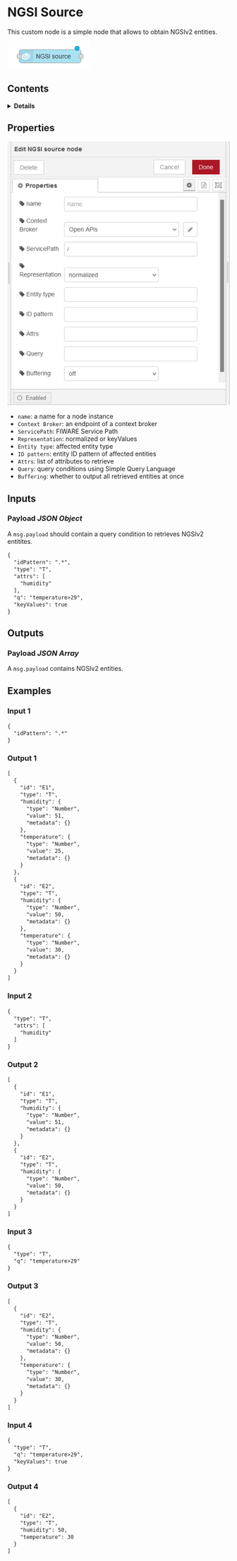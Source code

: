 # NGSI Source

This custom node is a simple node that allows to obtain NGSIv2 entities.

![](https://raw.githubusercontent.com/lets-fiware/node-red-contrib-letsfiware-NGSI/gh-pages/images/source-01.png)

## Contents

<details>
<summary><strong>Details</strong></summary>

-   [Properties](#properties)
-   [Inputs](#inputs)
-   [Outputs](#outputs)
-   [Examples](#examples)

</details>

## Properties

![](https://raw.githubusercontent.com/lets-fiware/node-red-contrib-letsfiware-NGSI/gh-pages/images/source-02.png)

-   `name`: a name for a node instance
-   `Context Broker`: an endpoint of a context broker
-   `ServicePath`: FIWARE Service Path
-   `Representation`: normalized or keyValues
-   `Entity type`: affected entity type
-   `ID pattern`: entity ID pattern of affected entities
-   `Attrs`: list of attributes to retrieve
-   `Query`: query conditions using Simple Query Language
-   `Buffering`: whether to output all retrieved entities at once

## Inputs

### Payload  *JSON Object*

A `msg.payload` should contain a query condition to retrieves NGSIv2 entitites.

```
{
  "idPattern": ".*",
  "type": "T",
  "attrs": [
    "humidity"
  ],
  "q": "temperature>29",
  "keyValues": true
}
```

## Outputs

### Payload *JSON Array*

A `msg.payload` contains NGSIv2 entities.

## Examples

### Input 1

```
{
  "idPattern": ".*"
}
```

### Output 1

```
[
  {
    "id": "E1",
    "type": "T",
    "humidity": {
      "type": "Number",
      "value": 51,
      "metadata": {}
    },
    "temperature": {
      "type": "Number",
      "value": 25,
      "metadata": {}
    }
  },
  {
    "id": "E2",
    "type": "T",
    "humidity": {
      "type": "Number",
      "value": 50,
      "metadata": {}
    },
    "temperature": {
      "type": "Number",
      "value": 30,
      "metadata": {}
    }
  }
]
```

### Input 2

```
{
  "type": "T",
  "attrs": [
    "humidity"
  ]
}
```

### Output 2

```
[
  {
    "id": "E1",
    "type": "T",
    "humidity": {
      "type": "Number",
      "value": 51,
      "metadata": {}
    }
  },
  {
    "id": "E2",
    "type": "T",
    "humidity": {
      "type": "Number",
      "value": 50,
      "metadata": {}
    }
  }
]
```

### Input 3

```
{
  "type": "T",
  "q": "temperature>29"
}
```

### Output 3

```
[
  {
    "id": "E2",
    "type": "T",
    "humidity": {
      "type": "Number",
      "value": 50,
      "metadata": {}
    },
    "temperature": {
      "type": "Number",
      "value": 30,
      "metadata": {}
    }
  }
]
```

### Input 4

```
{
  "type": "T",
  "q": "temperature>29",
  "keyValues": true
}
```

### Output 4

```
[
  {
    "id": "E2",
    "type": "T",
    "humidity": 50,
    "temperature": 30
  }
]
```
